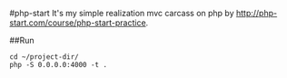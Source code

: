 #php-start
It's my simple realization mvc carcass on php by http://php-start.com/course/php-start-practice.

##Run
```shell
cd ~/project-dir/
php -S 0.0.0.0:4000 -t .
```

